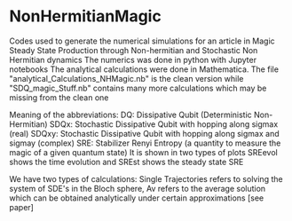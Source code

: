 # NonHermitianMagic
Codes used to generate the numerical simulations for an article in Magic Steady State Production through Non-hermitian and Stochastic Non Hermitian dynamics
The numerics was done in python with Jupyter notebooks
The analytical calculations were done in Mathematica. 
The file "analytical_Calculations_NHMagic.nb" is the clean version while "SDQ_magic_Stuff.nb" contains many more calculations which may be missing from the clean one


Meaning of the abbreviations:
DQ: Dissipative Qubit (Deterministic Non-Hermitian)
SDQx: Stochastic Dissipative Qubit with hopping along sigmax (real)
SDQxy: Stochastic Dissipative Qubit with hopping along sigmax and sigmay (complex)
SRE: Stabilizer Renyi Entropy (a quantity to measure the magic of a given quantum state)
  It is shown in two types of plots SREevol shows the time evolution and SREst shows the steady state SRE


We have two types of calculations: 
  Single Trajectories refers to solving the system of SDE's in the Bloch sphere, 
  Av refers to the average solution which can be obtained analytically under certain approximations [see paper]


